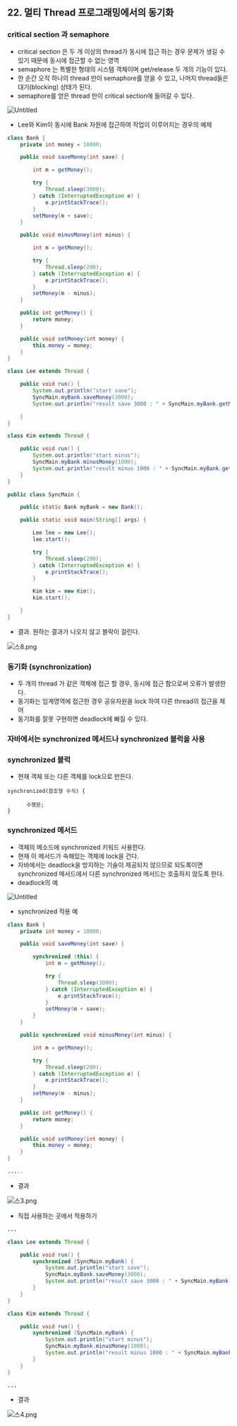 ## 22. 멀티  Thread 프로그래밍에서의 동기화

### critical section 과 semaphore

- critical section 은 두 개 이상의 thread가 동시에 접근 하는 경우 문제가 생길 수 있기 때문에 동시에 접근할 수 없는 영역
- semaphore 는 특별한 형태의 시스템 객체이며 get/release 두 개의 기능이 있다.
- 한 순간 오직 하나의 thread 만이 semaphore를 얻을 수 있고, 나머지 thread들은 대기(blocking) 상태가 된다.
- semaphore를 얻은 thread 만이 critical section에 들어갈 수 있다.

![Untitled](https://t1.daumcdn.net/cafeattach/1Dzpp/140e6b3d3b76cb74be4964055dd376c8e709fbb2)

- Lee와 Kim이 동시에 Bank 자원에 접근하여 작업이 이루어지는 경우의 예제

```java
class Bank {
    private int money = 10000;

    public void saveMoney(int save) {

        int m = getMoney();

        try {
            Thread.sleep(3000);
        } catch (InterruptedException e) {
            e.printStackTrace();
        }
        setMoney(m + save);
    }

    public void minusMoney(int minus) {

        int m = getMoney();

        try {
            Thread.sleep(200);
        } catch (InterruptedException e) {
            e.printStackTrace();
        }
        setMoney(m - minus);
    }

    public int getMoney() {
        return money;
    }

    public void setMoney(int money) {
        this.money = money;
    }
}

class Lee extends Thread {

    public void run() {
        System.out.println("start save");
        SyncMain.myBank.saveMoney(3000);
        System.out.println("result save 3000 : " + SyncMain.myBank.getMoney());

    }
}

class Kim extends Thread {

    public void run() {
        System.out.println("start minus");
        SyncMain.myBank.minusMoney(1000);
        System.out.println("result minus 1000 : " + SyncMain.myBank.getMoney());
    }
}

public class SyncMain {

    public static Bank myBank = new Bank();

    public static void main(String[] args) {

        Lee lee = new Lee();
        lee.start();

        try {
            Thread.sleep(200);
        } catch (InterruptedException e) {
            e.printStackTrace();
        }

        Kim kim = new Kim();
        kim.start();

    }
}
```

- 결과. 원하는 결과가 나오지 않고 블락이 걸린다.

![스8.png](https://t1.daumcdn.net/cafeattach/1Dzpp/f7d5885ca29a7d8f281432e17941a0a632915b3b)

### 동기화 (synchronization)

- 두 개의 thread 가 같은 객체에 접근 할 경우, 동시에 접근 함으로써 오류가 발생한다.
- 동기화는 임계영역에 접근한 경우 공유자원을 lock 하여 다른 thread의 접근을 제어
- 동기화를 잘못 구현하면 deadlock에 빠질 수 있다.

### 자바에서는 synchronized 메서드나 synchronized 블럭을 사용

### synchronized 블럭

- 현재 객체 또는 다른 객체를 lock으로 만든다.

```
synchronized(참조형 수식) {

      수행문;
}
```

### synchronized 메서드

- 객체의 메소드에 synchronized 키워드 사용한다.
- 현재 이 메서드가 속해있는 객체에 lock을 건다.
- 자바에서는 deadlock을 방지하는 기술이 제공되지 않으므로 되도록이면 synchronized 메서드에서 다른 synchronized 메서드는 호출하지 않도록 한다.
- deadlock의 예

![Untitled](https://t1.daumcdn.net/cafeattach/1Dzpp/8e70ec49a6fa67bc29101ba8dcee3401a5d45531)

- synchronized 적용 예

```java
class Bank {
    private int money = 10000;

    public void saveMoney(int save) {

        synchronized (this) {
            int m = getMoney();

            try {
                Thread.sleep(3000);
            } catch (InterruptedException e) {
                e.printStackTrace();
            }
            setMoney(m + save);
        }
    }

    public synchronized void minusMoney(int minus) {

        int m = getMoney();

        try {
            Thread.sleep(200);
        } catch (InterruptedException e) {
            e.printStackTrace();
        }
        setMoney(m - minus);
    }

    public int getMoney() {
        return money;
    }

    public void setMoney(int money) {
        this.money = money;
    }
}

.....
```

- 결과

![스3.png](https://t1.daumcdn.net/cafeattach/1Dzpp/128827a87cc222373b39af6d3966f2ba01b85579)

- 직접 사용하는 곳에서 적용하기

```java
...

class Lee extends Thread {

    public void run() {
        synchronized (SyncMain.myBank) {
            System.out.println("start save");
            SyncMain.myBank.saveMoney(3000);
            System.out.println("result save 3000 : " + SyncMain.myBank.getMoney());
        }
    }
}

class Kim extends Thread {

    public void run() {
        synchronized (SyncMain.myBank) {
            System.out.println("start minus");
            SyncMain.myBank.minusMoney(1000);
            System.out.println("result minus 1000 : " + SyncMain.myBank.getMoney());
        }
    }
}

...
```

- 결과

![스4.png](https://t1.daumcdn.net/cafeattach/1Dzpp/5da06dc37e390cf8e379c87bbf705dc9383fc759)